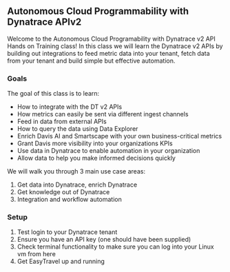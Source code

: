 ## Autonomous Cloud Programmability with Dynatrace APIv2

Welcome to the Autonomous Cloud Programability with Dynatrace v2 API Hands on Training class! In this class we will learn the Dynatrace v2 APIs by building out integrations to feed metric data into your tenant, fetch data from your tenant and build simple but effective automation.

### Goals

The goal of this class is to learn:

* How to integrate with the DT v2 APIs
* How metrics can easily be sent via different ingest channels
* Feed in data from external APIs
* How to query the data using Data Explorer
* Enrich Davis AI and Smartscape with your own business-critical metrics
* Grant Davis more visibility into your organizations KPIs​
* Use data in Dynatrace to enable automation in your organization
* Allow data to help you make informed decisions quickly


We will walk you through 3 main use case areas:

1. Get data into Dynatrace, enrich Dynatrace
2. Get knowledge out of Dynatrace
3. Integration and workflow automation

### Setup

1. Test login to your Dynatrace tenant
2. Ensure you have an API key (one should have been supplied)
3. Check terminal functionality to make sure you can log into your Linux vm from here
4. Get EasyTravel up and running

